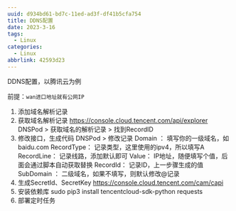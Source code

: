 ```yaml
---
uuid: d934bd61-bd7c-11ed-ad3f-df41b5cfa754
title: DDNS配置
date: 2023-3-16
tags:
  - Linux
categories:
  - Linux
abbrlink: 42593d23
---
```


DDNS配置，以腾讯云为例

<!--more-->

前提：``wan进口地址就有公网IP``

1. 添加域名解析记录
2. 获取域名解析记录
    https://console.cloud.tencent.com/api/explorer
    DNSPod > 获取域名的解析记录 > 找到RecordID
3. 修改接口，生成代码
    DNSPod > 修改记录
        Domain ： 填写你的一级域名，如baidu.com
        RecordType： 记录类型，这里使用的ipv4，所以填写A
        RecordLine： 记录线路，添加默认即可
        Value： IP地址，随便填写个值，后面会通过脚本自动获取替换
        RecordId： 记录ID，上一步骤生成的值
        SubDomain ： 二级域名，如果不填写，则默认修改@记录
4. 生成SecretId、SecretKey
    https://console.cloud.tencent.com/cam/capi
5. 安装依赖库
    sudo pip3 install tencentcloud-sdk-python requests
6. 部署定时任务